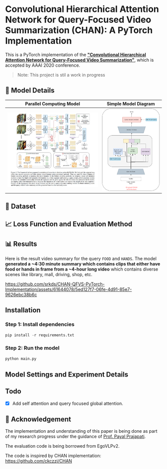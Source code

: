 # Convolutional Hierarchical Attention Network for Query-Focused Video Summarization (CHAN): A PyTorch Implementation

This is a PyTorch implementation of the [**"Convolutional Hierarchical Attention Network for Query-Focused Video Summarization"**](https://arxiv.org/abs/2002.03740), which is accepted by AAAI 2020 conference.

> Note: This project is stil a work in progress

## 🎥 Model Details

|    Parallel Computing Model    |          Simple Model Diagram          |
| :----------------------------: | :------------------------------------: |
| <img src="./assets/model.jpg"> | <img src="./assets/CHAN-Original.png"> |

## 📑 Dataset

## 📈 Loss Function and Evaluation Method

## 📊 Results

Here is the result video summary for the query `FOOD` and `HANDS`. The model **generated a ~4:30 minute summary which contains clips that either have food or hands in frame from a ~4-hour long video** which contains diverse scenes like library, mall, driving, shop, etc.

https://github.com/srkds/CHAN-QFVS-PyTorch-Implementation/assets/61644078/5ed127f7-06fe-4d91-85e7-9626ebc38b6c

## Installation

### Step 1: Install dependencies

```py
pip install -r requirements.txt
```

### Step 2: Run the model

```py
python main.py
```

## Model Settings and Experiment Details

## Todo

- [x] Add self attention and query focused global attention.

## 🙏 Acknowledgement

The implementation and understanding of this paper is being done as part of my research progress under the guidance of [Prof. Payal Prajapati](https://ldce.ac.in/faculty/payal.prajapati.129).

The evaluation code is being borrowed from EgoVLPv2.

The code is inspired by CHAN implementation:
https://github.com/ckczzj/CHAN
